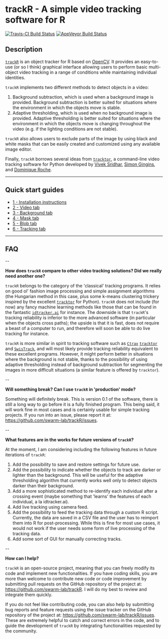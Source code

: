 # trackR - A simple video tracking software for R

[![Travis-CI Build Status](https://travis-ci.org/swarm-lab/trackR.svg?branch=master)](https://travis-ci.org/swarm-lab/trackR)
[![AppVeyor Build Status](https://ci.appveyor.com/api/projects/status/github/swarm-lab/trackR?branch=master&svg=true)](https://ci.appveyor.com/project/swarm-lab/trackR)

## Description

[`trackR`](https://github.com/swarm-lab/trackR) is an object tracker for R based 
on [OpenCV](https://opencv.org/). It provides an easy-to-use (or so I think) 
graphical interface allowing users to perform basic multi-object video tracking 
in a range of conditions while maintaining individual identities.

`trackR` implements two different methods to detect objects in a video:
1. Background subtraction, which is used when a background image is provided. 
Background subtraction is better suited for situations where the environment in 
which the objects move is stable. 
2. Adaptive thresholding, which is used when no background image is provided. 
Adaptive thresholding is better suited for situations where the environment in 
which the objects move is changing throughout the video (e.g. if the lighting 
conditions are not stable).

`trackR` also allows users to exclude parts of the image by using black and 
white masks that can be easily created and customized using any available image 
editor. 

Finally, `trackR` borrows several ideas from [`tracktor`](https://github.com/vivekhsridhar/tracktor), 
a command-line video tracking software for Python developed by 
[Vivek Sridhar](https://vhsridhar.wordpress.com/), [Simon Gingins](http://www.simongingins.com/), 
and [Dominique Roche](http://dominiqueroche.weebly.com/). 

---

## Quick start guides

+ [1 - Installation instructions](https://swarm-lab.github.io/trackR/articles/z1_install.html)
+ [2 - Video tab](https://swarm-lab.github.io/trackR/articles/z2_video.html)
+ [3 - Background tab](https://swarm-lab.github.io/trackR/articles/z3_background.html)
+ [4 - Mask tab](https://swarm-lab.github.io/trackR/articles/z4_mask.html)
+ [5 - Blob tab](https://swarm-lab.github.io/trackR/articles/z5_blob.html)
+ [6 - Tracking tab](https://swarm-lab.github.io/trackR/articles/z6_tracking.html)

---

## FAQ

--

**How does `trackR` compare to other video tracking solutions? Did we really need another one?**

`trackR` belongs to the category of the 'classical' tracking programs. It relies 
on good ol' fashion image processing and simple assignment algorithms (the 
Hungarian method in this case, plus some k-means clustering trickery inspired by 
the excellent [`tracktor`](https://github.com/vivekhsridhar/tracktor) for Python). 
`trackR` does not include (for now) any fancy machine learning methods like those 
that can be found in the fantastic [`idtracker.ai`](http://idtracker.ai/) for 
instance. The downside is that `trackR`'s tracking reliability is inferior to 
the more advanced software (in particular when the objects cross paths); the 
upside is that it is fast, does not require a beast of a computer to run, and 
therefore will soon be able to do live tracking for instance. 

`trackR` is more similar in spirit to tracking software such as [`Ctrax`](http://ctrax.sourceforge.net/) 
[`tracktor`](https://github.com/vivekhsridhar/tracktor) and
[`SwisTrack`](https://en.wikibooks.org/wiki/SwisTrack), and will most likely 
provide tracking reliability equivalent to these excellent programs. However, it 
might perform better in situations where the background is not stable, thanks to 
the possibility of using adaptive thresholding instead of background subtraction
for segmenting the images in more difficult situations (a similar feature is 
offered by `tracktor`). 

-- 

**Will something break? Can I use `trackR` in 'production' mode?** 

Something will definitely break. This is version 0.1 of the software, there is 
still a long way to go before it is a fully finished program. This being said, it 
will work fine in most cases and is certainly usable for simple tracking projects.
If you run into an issue, please report it at: https://github.com/swarm-lab/trackR/issues.

--

**What features are in the works for future versions of `trackR`?**

At the moment, I am considering including the following features in future 
iterations of `trackR`:

1. Add the possibility to save and restore settings for future use. 
2. Add the possibility to indicate whether the objects to track are darker or 
  lighter than the background. This will be useful for the adaptive thresholding 
  algorithm that currently works well only to detect objects darker than their 
  background. 
3. Add a more sophisticated method to re-identify each individual after a
  crossing event (maybe something that 'learns' the features of each individual, 
  a la idtracker.ai).
4. Add live tracking using camera feed. 
5. Add the possibility to feed the tracking data through a custom R script. 
  Currently, the data are saved in a CSV file and the user has to reimport them
  into R for post-processing. While this is fine for most use cases, it would not 
  work if the user needs some form of live processing of the tracking data. 
6. Add some sort of GUI for manually correcting tracks.

--

**How can I help?**

`trackR` is an open-source project, meaning that you can freely modify its code
and implement new functionalities. If you have coding skills, you are more than 
welcome to contribute new code or code improvement by submitting pull requests 
on the GitHub repository of the project at: https://github.com/swarm-lab/trackR. 
I will do my best to review and integrate them quickly. 

If you do not feel like contributing code, you can also help by submitting bug 
reports and feature requests using the issue tracker on the GitHub repository of 
the project at: https://github.com/swarm-lab/trackR/issues. These are extremely 
helpful to catch and correct errors in the code, and to guide the development of 
`trackR` by integrating functionalities requested by the community. 
